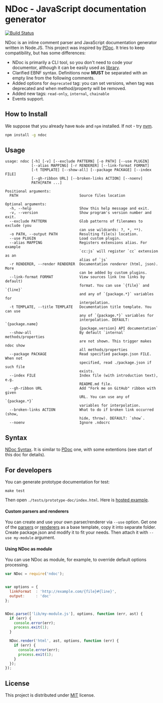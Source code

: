 # NDoc - JavaScript documentation generator
[![Build Status](https://secure.travis-ci.org/nodeca/ndoc.png)](http://travis-ci.org/nodeca/ndoc)

NDoc is an inline comment parser and JavaScript documentation generator written
in Node.JS. This project was inspired by [PDoc](http://pdoc.org/syntax.html).
It tries to keep compatibility, but has some differences:

- NDoc is primarily a CLI tool, so you don't need to code your documentor,
  although it can be easily used as [library](#using-ndoc-as-module).
- Clarified EBNF syntax. Definitions now **MUST** be separated with an empty
  line from the following comments.
- Added options for `deprecated` tag: you can set versions, when tag was
  deprecated and when method/property will be removed.
- Added new tags: `read-only`, `internal`, `chainable`
- Events support.


## How to Install

We suppose that you already have `Node` and `npm` installed.
If not - try [nvm](https://github.com/creationix/nvm).

``` bash
npm install -g ndoc
```


## Usage

``` plain
usage: ndoc [-h] [-v] [--exclude PATTERN] [-o PATH] [--use PLUGIN]
            [--alias MAPPING] [-r RENDERER] [--link-format FORMAT]
            [-t TEMPLATE] [--show-all] [--package PACKAGE] [--index FILE]
            [--gh-ribbon URL] [--broken-links ACTION] [--noenv]
            PATH[PATH ...]

Positional arguments:
  PATH                            Source files location

Optional arguments:
  -h, --help                      Show this help message and exit.
  -v, --version                   Show program's version number and exit.
  --exclude PATTERN               Glob patterns of filenames to exclude (you 
                                  can use wildcards: ?, *, **).
  -o PATH, --output PATH          Resulting file(s) location.
  --use PLUGIN                    Load custom plugin.
  --alias MAPPING                 Registers extensions alias. For example 
                                  `cc:js` will register `cc` extension as an 
                                  alias of `js`
  -r RENDERER, --render RENDERER  Documentation renderer (html, json). More 
                                  can be added by custom plugins.
  --link-format FORMAT            View sources link (no links by default) 
                                  format. You can use `{file}` and `{line}` 
                                  and any of `{package.*}` variables for 
                                  interpolation.
  -t TEMPLATE, --title TEMPLATE   Documentation title template. You can use 
                                  any of `{package.*}` variables for 
                                  interpolation. DEFAULT: `{package.name} 
                                  {package.version} API documentation`
  --show-all                      By default `internal` methods/properties 
                                  are not shown. This trigger makes ndoc show 
                                  all methods/properties
  --package PACKAGE               Read specified package.json FILE. When not 
                                  specified, read ./package.json if such file 
                                  exists.
  --index FILE                    Index file (with introduction text), e.g. 
                                  README.md file.
  --gh-ribbon URL                 Add "Fork me on GitHub" ribbon with given 
                                  URL. You can use any of `{package.*}` 
                                  variables for interpolation.
  --broken-links ACTION           What to do if broken link occurred (show, 
                                  hide, throw). DEFAULT: `show`.
  --noenv                         Ignore .ndocrc
```


## Syntax

[NDoc Syntax](https://github.com/nodeca/ndoc/blob/master/syntax.md).
It is similar to [PDoc](https://github.com/tobie/pdoc) one, with some
extentions (see start of this doc for details).


## For developers

You can generate prototype documentation for test:

    make test

Then open `./tests/prototype-doc/index.html`.
Here is [hosted example](http://nodeca.github.com/ndoc/tests/prototype/).


#### Custom parsers and renderers

You can create and use your own parser/renderer via `--use` option. Get one of
the [parsers][parsers] or [renderers][renderers] as a base template, copy it
into separate folder. Create package.json and modify it to fit your needs. Then
attach it with `--use my-module` argument.

[parsers]: https://github.com/nodeca/ndoc/blob/master/lib/ndoc/plugins/parsers
[renderers]: https://github.com/nodeca/ndoc/blob/master/lib/ndoc/plugins/renderers


#### Using NDoc as module

You can use NDoc as module, for example, to override default options processing.

``` javascript
var NDoc = require('ndoc');


var options = {
  linkFormat  : 'http://example.com/{file}#{line}',
  output:     : 'doc'
};


NDoc.parse(['lib/my-module.js'], options, function (err, ast) {
  if (err) {
    console.error(err);
    process.exit(1);
  }

  NDoc.render('html', ast, options, function (err) {
    if (err) {
      console.error(err);
      process.exit(1);
    }
  });
});
```


## License

This project is distributed under [MIT](https://github.com/nodeca/ndoc/blob/master/LICENSE) license.
